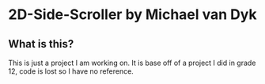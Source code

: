 2D-Side-Scroller by Michael van Dyk
================

What is this?
-------------
  This is just a project I am working on. It is base off
of a project I did in grade 12, code is lost so I have no
reference.

